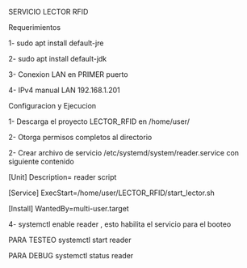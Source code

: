 SERVICIO LECTOR RFID

Requerimientos

1- sudo apt install default-jre

2- sudo apt install default-jdk

3- Conexion LAN en PRIMER puerto

4- IPv4 manual LAN 192.168.1.201


Configuracion y Ejecucion

1- Descarga el proyecto LECTOR_RFID en /home/user/

2- Otorga permisos completos al directorio
 
2- Crear archivo de servicio /etc/systemd/system/reader.service con siguiente contenido

  [Unit]
  Description= reader script

  [Service]
  ExecStart=/home/user/LECTOR_RFID/start_lector.sh

  [Install]
  WantedBy=multi-user.target
  
4- systemctl enable reader , esto habilita el servicio para el booteo

PARA TESTEO systemctl start reader

PARA DEBUG systemctl status reader
  


